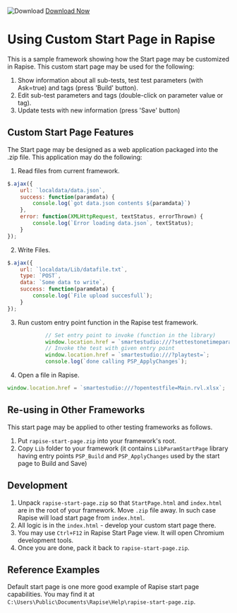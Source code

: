 ![Download](https://github.githubassets.com/images/icons/emoji/unicode/23ec.png?v8) [Download Now](https://inflectra.github.io/DownGit/#/home?url=https://github.com/Inflectra/rapise-powerpack/tree/master/PageTextCompare)

# Using Custom Start Page in Rapise

This is a sample framework showing how the Start page may be customized in Rapise. This custom start page may be used for the following:
1. Show information about all sub-tests, test test parameters (with Ask=true) and tags (press 'Build' button).
2. Edit sub-test parameters and tags (double-click on parameter value or tag).
3. Update tests with new information (press 'Save' button)


## Custom Start Page Features

The Start page may be designed as a web application packaged into the .zip file. This application may do the following:

1. Read files from current framework.
```javascript
$.ajax({
    url: `localdata/data.json`,
    success: function(paramdata) {
        console.log(`got data.json contents ${paramdata}`)
    },
    error: function(XMLHttpRequest, textStatus, errorThrown) { 
        console.log(`Error loading data.json`, textStatus);
    }
});

```
2. Write Files.
```javascript
$.ajax({
    url: `localdata/Lib/datafile.txt`,
    type: `POST`,
    data: `Some data to write`,
    success: function(paramdata) {
        console.log(`File upload succesfull`);
    }
});
```
3. Run custom entry point function in the Rapise test framework.
```javascript
            // Set entry point to invoke (function in the library) 
            window.location.href = `smartestudio:///?settestonetimeparam=g_entryPointName:'PSP_ApplyChanges'`;
            // Invoke the test with given entry point
            window.location.href = `smartestudio:///?playtest=`;
            console.log(`done calling PSP_ApplyChanges`);
```

4. Open a file in Rapise.
```javascript
window.location.href = `smartestudio:///?opentestfile=Main.rvl.xlsx`;
```

## Re-using in Other Frameworks

This start page may be applied to other testing frameworks as follows.
1. Put `rapise-start-page.zip` into your framework's root.
2. Copy `Lib` folder to your framework (it contains `LibParamStartPage` library having entry points `PSP_Build` and `PSP_ApplyChanges` used by the start page to Build and Save)

## Development

1. Unpack `rapise-start-page.zip` so that `StartPage.html` and `index.html` are in the root of your framework. Move `.zip` file away. In such case Rapise will load start page from `index.html`.
2. All logic is in the `index.html` - develop your custom start page there.
3. You may use `Ctrl+F12` in Rapise Start Page view. It will open Chromium development tools.
3. Once you are done, pack it back to `rapise-start-page.zip`.


## Reference Examples

Default start page is one more good example of Rapise start page capabilities. You may find it at `C:\Users\Public\Documents\Rapise\Help\rapise-start-page.zip`.